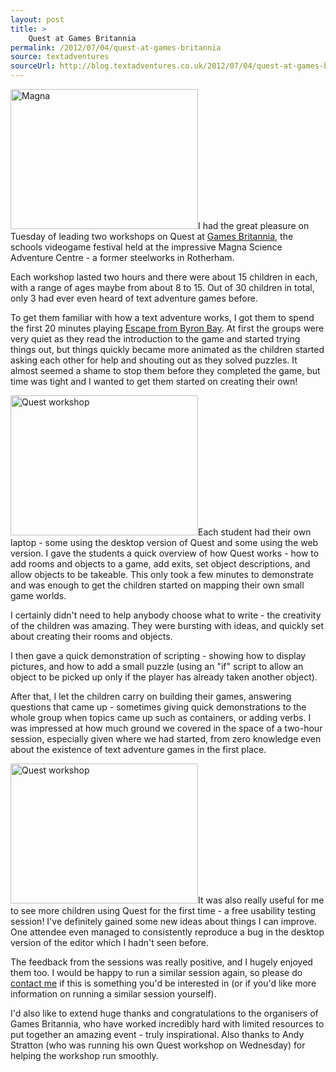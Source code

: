 ```yaml
---
layout: post
title: >
    Quest at Games Britannia
permalink: /2012/07/04/quest-at-games-britannia
source: textadventures
sourceUrl: http://blog.textadventures.co.uk/2012/07/04/quest-at-games-britannia/
---
```

<a href="http://textadventuresblog.files.wordpress.com/2012/07/img_13611.jpg"><img class="alignleft size-medium wp-image-1510" alt="Magna" src="http://textadventuresblog.files.wordpress.com/2012/07/img_13611.jpg?w=300" width="300" height="224" /></a>I had the great pleasure on Tuesday of leading two workshops on Quest at <a href="http://gamesbritannia.com/2012/">Games Britannia</a>, the schools videogame festival held at the impressive Magna Science Adventure Centre - a former steelworks in Rotherham.

Each workshop lasted two hours and there were about 15 children in each, with a range of ages maybe from about 8 to 15. Out of 30 children in total, only 3 had ever even heard of text adventure games before.

To get them familiar with how a text adventure works, I got them to spend the first 20 minutes playing <a href="http://www.textadventures.co.uk/review/450/">Escape from Byron Bay</a>. At first the groups were very quiet as they read the introduction to the game and started trying things out, but things quickly became more animated as the children started asking each other for help and shouting out as they solved puzzles. It almost seemed a shame to stop them before they completed the game, but time was tight and I wanted to get them started on creating their own!

<a href="http://textadventuresblog.files.wordpress.com/2012/07/img_1363.jpg"><img class="alignright size-medium wp-image-1512" alt="Quest workshop" src="http://textadventuresblog.files.wordpress.com/2012/07/img_1363.jpg?w=300" width="300" height="224" /></a>Each student had their own laptop - some using the desktop version of Quest and some using the web version. I gave the students a quick overview of how Quest works - how to add rooms and objects to a game, add exits, set object descriptions, and allow objects to be takeable. This only took a few minutes to demonstrate and was enough to get the children started on mapping their own small game worlds.

I certainly didn't need to help anybody choose what to write - the creativity of the children was amazing. They were bursting with ideas, and quickly set about creating their rooms and objects.

I then gave a quick demonstration of scripting - showing how to display pictures, and how to add a small puzzle (using an "if" script to allow an object to be picked up only if the player has already taken another object).

After that, I let the children carry on building their games, answering questions that came up - sometimes giving quick demonstrations to the whole group when topics came up such as containers, or adding verbs. I was impressed at how much ground we covered in the space of a two-hour session, especially given where we had started, from zero knowledge even about the existence of text adventure games in the first place.

<a href="http://textadventuresblog.files.wordpress.com/2012/07/img_1365.jpg"><img class="alignleft size-medium wp-image-1513" alt="Quest workshop" src="http://textadventuresblog.files.wordpress.com/2012/07/img_1365.jpg?w=300" width="300" height="224" /></a>It was also really useful for me to see more children using Quest for the first time - a free usability testing session! I've definitely gained some new ideas about things I can improve. One attendee even managed to consistently reproduce a bug in the desktop version of the editor which I hadn't seen before.

The feedback from the sessions was really positive, and I hugely enjoyed them too. I would be happy to run a similar session again, so please do <a title="Contact us" href="http://www.textadventures.co.uk/help/contact-us/">contact me</a> if this is something you'd be interested in (or if you'd like more information on running a similar session yourself).

I'd also like to extend huge thanks and congratulations to the organisers of Games Britannia, who have worked incredibly hard with limited resources to put together an amazing event - truly inspirational. Also thanks to Andy Stratton (who was running his own Quest workshop on Wednesday) for helping the workshop run smoothly.